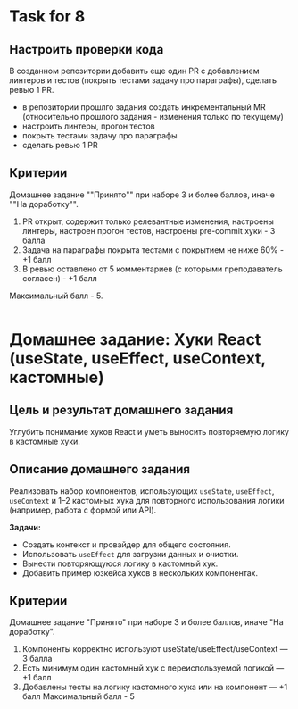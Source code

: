 # Task for 8

## Настроить проверки кода

В созданном репозитории добавить еще один PR с добавлением линтеров и тестов (покрыть тестами задачу про параграфы), сделать ревью 1 PR.

- в репозитории прошлго задания создать инкрементальный MR (относительно прошлого задания - изменения только по текущему)
- настроить линтеры, прогон тестов
- покрыть тестами задачу про параграфы
- сделать ревью 1 PR

## Критерии

Домашнее задание ""Принято"" при наборе 3 и более баллов, иначе ""На доработку"".

1. PR открыт, содержит только релевантные изменения, настроены линтеры, настроен прогон тестов, настроены pre-commit хуки - 3 балла
2. Задача на параграфы покрыта тестами с покрытием не ниже 60% - +1 балл
3. В ревью оставлено от 5 комментариев (с которыми преподаватель согласен) - +1 балл

Максимальный балл - 5.

```was replaced with

```

# Домашнее задание: Хуки React (useState, useEffect, useContext, кастомные)

## Цель и результат домашнего задания

Углубить понимание хуков React и уметь выносить повторяемую логику в кастомные хуки.

## Описание домашнего задания

Реализовать набор компонентов, использующих `useState`, `useEffect`, `useContext` и 1–2 кастомных хука для повторного использования логики (например, работа с формой или API).

**Задачи:**

- Создать контекст и провайдер для общего состояния.
- Использовать `useEffect` для загрузки данных и очистки.
- Вынести повторяющуюся логику в кастомный хук.
- Добавить пример юзкейса хуков в нескольких компонентах.

## Критерии

Домашнее задание "Принято" при наборе 3 и более баллов, иначе "На доработку".

1. Компоненты корректно используют useState/useEffect/useContext — 3 балла
2. Есть минимум один кастомный хук с переиспользуемой логикой — +1 балл
3. Добавлены тесты на логику кастомного хука или на компонент — +1 балл
   Максимальный балл - 5
